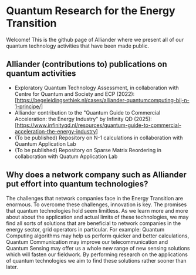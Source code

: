 # Quantum Research for the Energy Transition
Welcome! This is the github page of Alliander where we present all of our quantum technology activities that have been made public. 

## Alliander (contributions to) publications on quantum activities
- Exploratory Quantum Technology Assessment, in collaboration with Centre for Quantum and Society and ECP (2022): [https://begeleidingsethiek.nl/cases/alliander-quantumcomputing-bij-n-1-principe/]
- Alliander contribution to the "Quantum Guide to Commercial Acceleration: the Energy Industry" by Infinity QD (2025):  [https://www.infinityqd.nl/resources/quantum-guide-to-commercial-acceleration-the-energy-industry]
- (To be published) Repository on N-1 calculations in collaboration with Quantum Application Lab
- (To be published) Repository on Sparse Matrix Reordering in collaboration with Quatum Application Lab


## Why does a network company such as Alliander put effort into quantum technologies?
The challenges that network companies face in the Energy Transition are enormous. To overcome these challenges, innovation is key. The promises that quantum technologies hold seem limitless. As we learn more and more about about the application and actual limits of these technologies, we may find all sorts of solutions that are beneficial to network companies in the energy sector, grid operators in particular. For example: Quantum Computing algorithms may help us perform quicker and better calculations, Quantum Communication may improve our telecommunication and Quantum Sensing may offer us a whole new range of new sensing solutions which will fasten our fieldwork. By performing research on the applications of quantum technologies we aim to find these solutions rather sooner than later.

